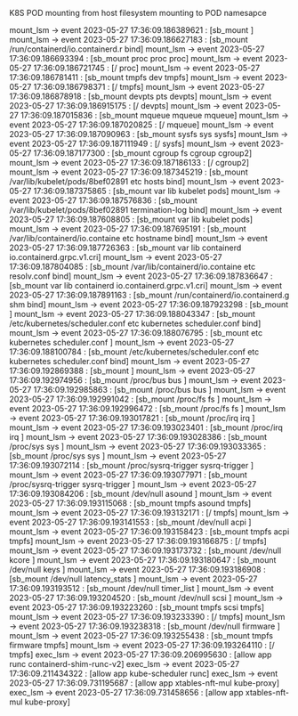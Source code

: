 K8S POD mounting from host filesystem mounting to POD namesapce

mount_lsm -> event 2023-05-27 17:36:09.186389621 : [sb_mount  ]
mount_lsm -> event 2023-05-27 17:36:09.186627183 : [sb_mount /run/containerd/io.containerd.r bind]
mount_lsm -> event 2023-05-27 17:36:09.186693394 : [sb_mount proc proc proc]
mount_lsm -> event 2023-05-27 17:36:09.186721745 : [/ proc]
mount_lsm -> event 2023-05-27 17:36:09.186781411 : [sb_mount tmpfs dev tmpfs]
mount_lsm -> event 2023-05-27 17:36:09.186798371 : [/ tmpfs]
mount_lsm -> event 2023-05-27 17:36:09.186878918 : [sb_mount devpts pts devpts]
mount_lsm -> event 2023-05-27 17:36:09.186915175 : [/ devpts]
mount_lsm -> event 2023-05-27 17:36:09.187015836 : [sb_mount mqueue mqueue mqueue]
mount_lsm -> event 2023-05-27 17:36:09.187020825 : [/ mqueue]
mount_lsm -> event 2023-05-27 17:36:09.187090963 : [sb_mount sysfs sys sysfs]
mount_lsm -> event 2023-05-27 17:36:09.187111949 : [/ sysfs]
mount_lsm -> event 2023-05-27 17:36:09.187177300 : [sb_mount cgroup fs cgroup cgroup2]
mount_lsm -> event 2023-05-27 17:36:09.187186133 : [/ cgroup2]
mount_lsm -> event 2023-05-27 17:36:09.187345219 : [sb_mount /var/lib/kubelet/pods/8bef02891 etc hosts bind]
mount_lsm -> event 2023-05-27 17:36:09.187375865 : [sb_mount  var lib kubelet pods]
mount_lsm -> event 2023-05-27 17:36:09.187576836 : [sb_mount /var/lib/kubelet/pods/8bef02891 termination-log bind]
mount_lsm -> event 2023-05-27 17:36:09.187608805 : [sb_mount  var lib kubelet pods]
mount_lsm -> event 2023-05-27 17:36:09.187695191 : [sb_mount /var/lib/containerd/io.containe etc hostname bind]
mount_lsm -> event 2023-05-27 17:36:09.187726363 : [sb_mount  var lib containerd io.containerd.grpc.v1.cri]
mount_lsm -> event 2023-05-27 17:36:09.187804085 : [sb_mount /var/lib/containerd/io.containe etc resolv.conf bind]
mount_lsm -> event 2023-05-27 17:36:09.187836647 : [sb_mount  var lib containerd io.containerd.grpc.v1.cri]
mount_lsm -> event 2023-05-27 17:36:09.187891163 : [sb_mount /run/containerd/io.containerd.g shm bind]
mount_lsm -> event 2023-05-27 17:36:09.187923298 : [sb_mount  ]
mount_lsm -> event 2023-05-27 17:36:09.188043347 : [sb_mount /etc/kubernetes/scheduler.conf etc kubernetes scheduler.conf bind]
mount_lsm -> event 2023-05-27 17:36:09.188076795 : [sb_mount  etc kubernetes scheduler.conf ]
mount_lsm -> event 2023-05-27 17:36:09.188100784 : [sb_mount /etc/kubernetes/scheduler.conf etc kubernetes scheduler.conf bind]
mount_lsm -> event 2023-05-27 17:36:09.192869388 : [sb_mount  ]
mount_lsm -> event 2023-05-27 17:36:09.192974956 : [sb_mount /proc/bus bus ]
mount_lsm -> event 2023-05-27 17:36:09.192985863 : [sb_mount /proc/bus bus ]
mount_lsm -> event 2023-05-27 17:36:09.192991042 : [sb_mount /proc/fs fs ]
mount_lsm -> event 2023-05-27 17:36:09.192996472 : [sb_mount /proc/fs fs ]
mount_lsm -> event 2023-05-27 17:36:09.193017821 : [sb_mount /proc/irq irq ]
mount_lsm -> event 2023-05-27 17:36:09.193023401 : [sb_mount /proc/irq irq ]
mount_lsm -> event 2023-05-27 17:36:09.193028386 : [sb_mount /proc/sys sys ]
mount_lsm -> event 2023-05-27 17:36:09.193033365 : [sb_mount /proc/sys sys ]
mount_lsm -> event 2023-05-27 17:36:09.193072114 : [sb_mount /proc/sysrq-trigger sysrq-trigger ]
mount_lsm -> event 2023-05-27 17:36:09.193077971 : [sb_mount /proc/sysrq-trigger sysrq-trigger ]
mount_lsm -> event 2023-05-27 17:36:09.193084206 : [sb_mount /dev/null asound ]
mount_lsm -> event 2023-05-27 17:36:09.193115068 : [sb_mount tmpfs asound tmpfs]
mount_lsm -> event 2023-05-27 17:36:09.193132171 : [/ tmpfs]
mount_lsm -> event 2023-05-27 17:36:09.193141553 : [sb_mount /dev/null acpi ]
mount_lsm -> event 2023-05-27 17:36:09.193158423 : [sb_mount tmpfs acpi tmpfs]
mount_lsm -> event 2023-05-27 17:36:09.193166875 : [/ tmpfs]
mount_lsm -> event 2023-05-27 17:36:09.193173732 : [sb_mount /dev/null kcore ]
mount_lsm -> event 2023-05-27 17:36:09.193180647 : [sb_mount /dev/null keys ]
mount_lsm -> event 2023-05-27 17:36:09.193186908 : [sb_mount /dev/null latency_stats ]
mount_lsm -> event 2023-05-27 17:36:09.193193512 : [sb_mount /dev/null timer_list ]
mount_lsm -> event 2023-05-27 17:36:09.193204520 : [sb_mount /dev/null scsi ]
mount_lsm -> event 2023-05-27 17:36:09.193223260 : [sb_mount tmpfs scsi tmpfs]
mount_lsm -> event 2023-05-27 17:36:09.193233390 : [/ tmpfs]
mount_lsm -> event 2023-05-27 17:36:09.193238318 : [sb_mount /dev/null firmware ]
mount_lsm -> event 2023-05-27 17:36:09.193255438 : [sb_mount tmpfs firmware tmpfs]
mount_lsm -> event 2023-05-27 17:36:09.193264110 : [/ tmpfs]
exec_lsm -> event 2023-05-27 17:36:09.206995630 : [allow app runc containerd-shim-runc-v2]
exec_lsm -> event 2023-05-27 17:36:09.211434322 : [allow app kube-scheduler runc]
exec_lsm -> event 2023-05-27 17:36:09.731195687 : [allow app xtables-nft-mul kube-proxy]
exec_lsm -> event 2023-05-27 17:36:09.731458656 : [allow app xtables-nft-mul kube-proxy]



